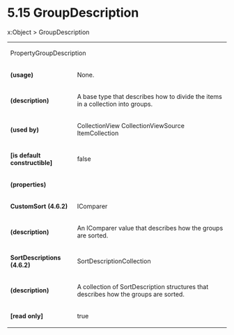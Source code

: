 <html dir="LTR" xmlns:mshelp="http://msdn.microsoft.com/mshelp" xmlns:ddue="http://ddue.schemas.microsoft.com/authoring/2003/5" xmlns:xlink="http://www.w3.org/1999/xlink" xmlns:tool="http://www.microsoft.com/tooltip"><body><input type="hidden" id="userDataCache" class="userDataStyle"><input type="hidden" id="hiddenScrollOffset"><img id="dropDownImage" style="display:none; height:0; width:0;" src="../local/drpdown.gif"><img id="dropDownHoverImage" style="display:none; height:0; width:0;" src="../local/drpdown_orange.gif"><img id="collapseImage" style="display:none; height:0; width:0;" src="../local/collapse.gif"><img id="expandImage" style="display:none; height:0; width:0;" src="../local/exp.gif"><img id="collapseAllImage" style="display:none; height:0; width:0;" src="../local/collall.gif"><img id="expandAllImage" style="display:none; height:0; width:0;" src="../local/expall.gif"><img id="copyImage" style="display:none; height:0; width:0;" src="../local/copycode.gif"><img id="copyHoverImage" style="display:none; height:0; width:0;" src="../local/copycodeHighlight.gif"><div id="header"><h1 class="heading">5.15 GroupDescription</h1></div><div id="mainSection"><div id="mainBody"><div id="allHistory" class="saveHistory" onsave="saveAll()" onload="loadAll()"></div>
				<p xmlns:wsd="http://wsdev.schemas.microsoft.com/authoring/2008/2" xmlns:msxsl="urn:schemas-microsoft-com:xslt" xmlns:script="urn:script" xmlns:build="urn:build">
				</p>
			<div id="sectionSection0" class="section" name="collapseableSection"><content xmlns="http://ddue.schemas.microsoft.com/authoring/2003/5" xmlns:wsd="http://wsdev.schemas.microsoft.com/authoring/2008/2" xmlns:msxsl="urn:schemas-microsoft-com:xslt" xmlns:script="urn:script" xmlns:build="urn:build">
				</content></div><div id="sectionSection1" class="section" name="collapseableSection"><content xmlns="http://ddue.schemas.microsoft.com/authoring/2003/5" xmlns:wsd="http://wsdev.schemas.microsoft.com/authoring/2008/2" xmlns:msxsl="urn:schemas-microsoft-com:xslt" xmlns:script="urn:script" xmlns:build="urn:build">
					<p xmlns="">
						<mshelp:link keywords="32151b2e-6b09-45cd-afba-003da191b81a" tabindex="0">x:Object</mshelp:link> &gt; GroupDescription</p>
					<p xmlns=""><b></b></p><table class="ProtocolAuthoredTable" xmlns=""><tr>
								<td colspan="2">
									<p>
										<mshelp:link keywords="a5c97913-15d7-4a3b-a0e7-a56f12091cc2" tabindex="0">PropertyGroupDescription</mshelp:link>
									</p>
								</td>
							</tr><tr>
							<td>
								<p>
									<b>(usage)</b>
								</p>
							</td>
							<td>
								<p>None.</p>
							</td>
						</tr><tr>
							<td>
								<p>
									<b>(description)</b>
								</p>
							</td>
							<td>
								<p>A base type that describes how to divide the items in a collection into groups.</p>
							</td>
						</tr><tr>
							<td>
								<p>
									<b>(used by)</b>
								</p>
							</td>
							<td>
								<p>
									<mshelp:link keywords="f2bcb0da-8e1d-48c0-87a2-430bad795d30" tabindex="0">CollectionView</mshelp:link> <mshelp:link keywords="a2fb85a8-9d17-4e0b-aaba-73218d06fb2d" tabindex="0">CollectionViewSource</mshelp:link> <mshelp:link keywords="48e93c7f-3fba-4fb9-9d69-b0bbc0c248c4" tabindex="0">ItemCollection</mshelp:link></p>
							</td>
						</tr><tr>
							<td>
								<p>
									<b>[is default constructible]</b>
								</p>
							</td>
							<td>
								<p>false</p>
							</td>
						</tr><tr>
 <td>
 <p>
 <b>(properties)</b>
 </p>
 </td>
 <td></td>
 </tr><tr>
 <td>
 <p>
 <b>CustomSort (4.6.2)</b>
 </p>
 </td>
 <td>
 <p>IComparer</p>
 </td>
 </tr><tr>
 <td>
 <p>
 <b>(description)</b>
 </p>
 </td>
 <td>
 <p>An IComparer value that describes how the groups are sorted.</p>
 </td>
 						</tr><tr>
 <td>
 <p>
 <b>SortDescriptions (4.6.2)</b>
 </p>
 </td>			
 <td>
 <p>SortDescriptionCollection</p>
 </td>	 </tr><tr>
 <td>
 <p>
 <b>(description)</b>
 </p>
 </td>
 <td>
 <p>A collection of SortDescription structures that describes how the groups are sorted.</p>
 </td>
 					</tr><tr>
 <td>
 <p>
 <b>[read only]</b>
 </p>
 </td>
 <td>
 <p>true</p></td>
 </tr></table>
				</content></div><!--[if gte IE 5]>
			<tool:tip element="languageFilterToolTip" avoidmouse="false"/>
		<![endif]--></div><a name="feedback"></a><span></span></div></body></html>
